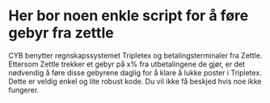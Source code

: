 # Her bor noen enkle script for å føre gebyr fra zettle

CYB benytter regnskapssystemet Tripletex og betalingsterminaler fra Zettle. Ettersom
Zettle trekker et gebyr på x% fra utbetalingene de gjør, er det nødvendig å føre disse
gebyrene daglig for å klare å lukke poster i Tripletex. Dette er veldig enkel og lite
robust kode. Du vil ikke få beskjed hvis noe ikke fungerer.